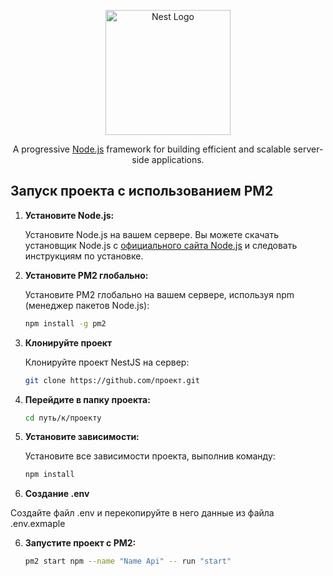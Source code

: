 <p align="center">
  <a href="http://nestjs.com/" target="blank"><img src="https://nestjs.com/img/logo-small.svg" width="200" alt="Nest Logo" /></a>
</p>

<p align="center">A progressive <a href="http://nodejs.org" target="_blank">Node.js</a> framework for building efficient and scalable server-side applications.</p>

## Запуск проекта с использованием PM2

1. **Установите Node.js:**

   Установите Node.js на вашем сервере. Вы можете скачать установщик Node.js с [официального сайта Node.js](https://nodejs.org/) и следовать инструкциям по установке.

2. **Установите PM2 глобально:**

   Установите PM2 глобально на вашем сервере, используя npm (менеджер пакетов Node.js):

   ```bash
   npm install -g pm2

3. **Клонируйте проект**

   Клонируйте проект NestJS на сервер:

   ```bash
   git clone https://github.com/проект.git

4. **Перейдите в папку проекта:**

   ```bash
   cd путь/к/проекту

5. **Установите зависимости:**

   Установите все зависимости проекта, выполнив команду:

   ```bash
   npm install

6. **Создание .env**
   
  Создайте файл .env и перекопируйте в него данные из файла .env.exmaple

6. **Запустите проект с PM2:**
   
   ```bash
   pm2 start npm --name "Name Api" -- run "start"